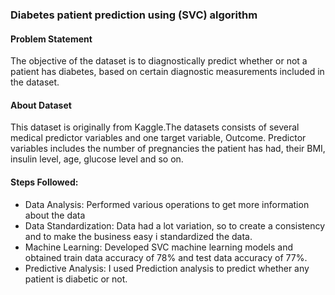 ### Diabetes patient prediction using (SVC) algorithm

#### Problem Statement
The objective of the dataset is to diagnostically predict whether or not a patient has diabetes, based on certain diagnostic measurements included in the dataset.

#### About Dataset
This dataset is originally from Kaggle.The datasets consists of several medical predictor variables and one target variable, Outcome. Predictor variables includes the number of pregnancies the patient has had, their BMI, insulin level, age, glucose level and so on.

#### Steps Followed:
- Data Analysis: Performed various operations to get more information about the data
- Data Standardization: Data had a lot variation, so to create a consistency and to make the business easy i standardized the data.
- Machine Learning: Developed SVC machine learning models and obtained train data accuracy of 78% and test data accuracy of 77%. 
- Predictive Analysis: I used Prediction analysis to predict whether any patient is diabetic or not.
